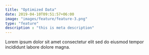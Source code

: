 ```yaml
---
title: "Optimized Data"
date: 2019-04-10T09:51:57+06:00
image: "images/feature/feature-3.png"
type: "feature"
description : "this is meta description"
---
```


Lorem ipsum dolor sit amet consectetur elit sed do eiusmod tempor incididunt labore dolore magna.